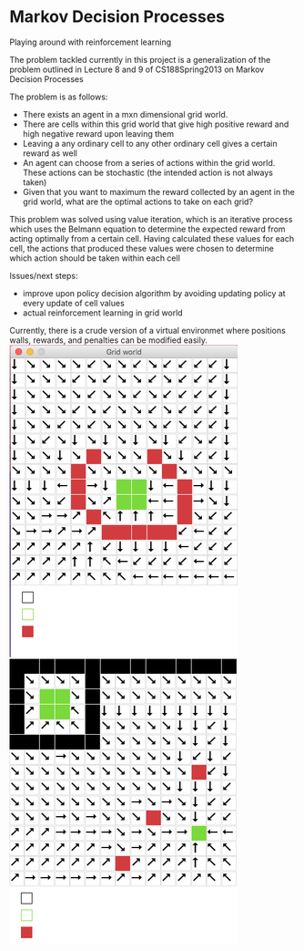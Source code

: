 # Markov Decision Processes
Playing around with reinforcement learning

The problem tackled currently in this project is a generalization of the problem outlined in Lecture 8 and 9 of CS188Spring2013 on Markov Decision Processes 

The problem is as follows:
* There exists an agent in a mxn dimensional grid world.
* There are cells within this grid world that give high positive reward and high negative reward upon leaving them
* Leaving a any ordinary cell to any other ordinary cell gives a certain reward as well
* An agent can choose from a series of actions within the grid world. These actions can be stochastic (the intended action is not always taken)
* Given that you want to maximum the reward collected by an agent in the grid world, what are the optimal actions to take on each grid?


This problem was solved using value iteration, which is an iterative process which uses the Belmann equation to determine the expected reward from acting optimally from a certain cell.
Having calculated these values for each cell, the actions that produced these values were chosen to determine which action should be taken within each cell

Issues/next steps:
* improve upon policy decision algorithm by avoiding updating policy at every update of cell values
* actual reinforcement learning in grid world


Currently, there is a crude version of a virtual environmet where positions walls, rewards, and penalties can be modified easily.
![alt text](https://github.com/quawood/RLearning/blob/master/images/current1.png)
![alt text](https://github.com/quawood/RLearning/blob/master/images/current2.png)
